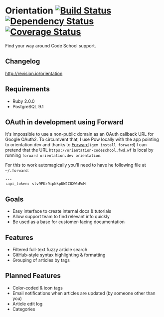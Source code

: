 # Orientation [![Build Status][ci-image]][ci] [![Dependency Status][gemnasium-image]][gemnasium] [![Coverage Status][coveralls-image]][coveralls]

Find your way around Code School support.

## Changelog
http://revision.io/orientation

## Requirements
- Ruby 2.0.0
- PostgreSQL 9.1

## OAuth in development using Forward
It's impossible to use a non-public domain as an OAuth callback URL for Google OAuth2. To circumvent that, I use Pow locally with the app pointing to orientation.dev and thanks to [Forward](https://forwardhq.com/support/using-forward) (`gem install forward`) I can pretend that the URL `https://orientation-codeschool.fwd.wf` is local by running `forward orientation.dev orientation`.

For this to work automagically you'll need to have he following file at `~/.forward`:

```
---
:api_token: slv9FKz9ipNkpUWJC8XWaEoM
```

## Goals

* Easy interface to create internal docs & tutorials
* Allow support team to find relevant info quickly
* Be used as a base for customer-facing documentation

## Features

* Filtered full-text fuzzy article search
* GitHub-style syntax highlighting & formatting
* Grouping of articles by tags

## Planned Features
* Color-coded & icon tags
* Email notifications when articles are updated (by someone other than you)
* Article edit log
* Categories

[ci]: https://magnum.travis-ci.com/codeschool/orientation
[ci-image]: https://magnum.travis-ci.com/codeschool/orientation.png?token=bYo3ib4PCJrDSsNRgsEK&branch=master
[gemnasium]: https://gemnasium.com/codeschool/orientation
[gemnasium-image]: https://gemnasium.com/d7600ed624a85ad2598fc3f4ceea5445.png
[coveralls]: https://coveralls.io/r/codeschool/orientation
[coveralls-image]: https://coveralls.io/repos/codeschool/orientation/badge.png?branch=master